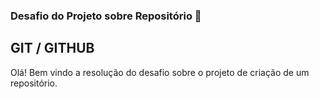 ### Desafio do Projeto sobre Repositório :game_die:

## **GIT / GITHUB**

Olá! Bem vindo a resolução do desafio sobre o projeto de criação de um repositório.

